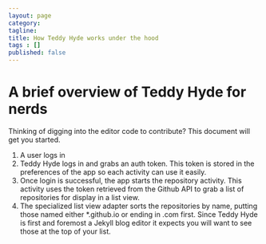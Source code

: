 ```yaml
---
layout: page
category: 
tagline: 
title: How Teddy Hyde works under the hood
tags : [] 
published: false
---
```


# A brief overview of Teddy Hyde for nerds #

Thinking of digging into the editor code to contribute? This document will get you started.


1. A user logs in
2. Teddy Hyde logs in and grabs an auth token. This token is stored in the preferences of the app so each activity can use it easily.
1. Once login is successful, the app starts the repository activity. This activity uses the token retrieved from the Github API to grab a list of repositories for display in a list view.
1. The specialized list view adapter sorts the repositories by name, putting those named either *.github.io or ending in .com first. Since Teddy Hyde is first and foremost a Jekyll blog editor it expects you will want to see those at the top of your list.